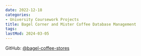 ```yaml
---
date: 2022-12-18
categories:
- University Coursework Projects
title: Bagel Corner and Mister Coffee Database Management
tags:
lastMod: 2024-03-05
---
```

GitHub: [@bagel-coffee-stores](https://github.com/wonyoung-jang/bagel-coffee-stores)

